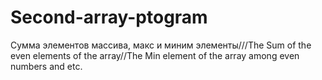 # Second-array-ptogram
Сумма элементов массива, макс и миним элементы///The Sum of the even elements of the array//The Min element of the array among even numbers and etc.

